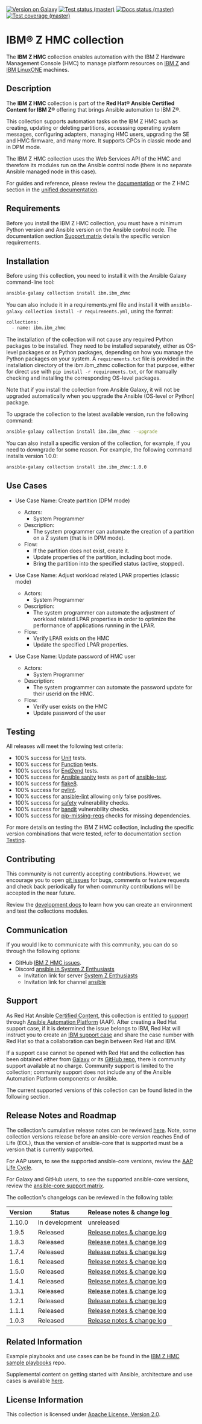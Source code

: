 <!---
Copyright 2017,2020,2024 IBM Corp. All Rights Reserved.

Licensed under the Apache License, Version 2.0 (the "License");
you may not use this file except in compliance with the License.
You may obtain a copy of the License at
   http://www.apache.org/licenses/LICENSE-2.0
Unless required by applicable law or agreed to in writing, software
distributed under the License is distributed on an "AS IS" BASIS,
WITHOUT WARRANTIES OR CONDITIONS OF ANY KIND, either express or implied.
See the License for the specific language governing permissions and
limitations under the License.
-->

<!---
Note: Details on the "Version on Galaxy" badge, below:

Shields.io allows defining dynamic badge creation using data in the result of
an HTTP GET on a JSON based REST API, as follows:

https://img.shields.io/badge/dynamic/json?
  url=<URL>&
  label=<LABEL>&
  query=<$.DATA.SUBDATA>&
  color=<COLOR>&
  prefix=<PREFIX>&
  suffix=<SUFFIX>
plus the standard query parameters (style, color, ...)

Ansible Galaxy returns the latest version of a collection using an HTTP GET on
https://galaxy.ansible.com/api/v2/collections/<NS>/<COLL>/ as follows:

{
    . . .
    "latest_version": {
        "version": "1.0.0",
    }
}

Ansible AutomationHub returns the latest version of a collection using an HTTP GET on
https://console.redhat.com/api/automation-hub/v3/collections/<NS>/<COLL>/ as follows:

{
    . . .
    "highest_version": {
        "version": "1.0.0",
    }
}

That would result in the following markup:

[![Version on AutomationHub](https://img.shields.io/badge/dynamic/json?style=flat&label=hub&prefix=v&url=https://console.redhat.com/api/automation-hub/v3/collections/ibm/ibm_zhmc/&query=highest_version.version)](https://console.redhat.com/ansible/automation-hub/repo/published/ibm/ibm_zhmc/ "Version on AutomationHub")

However, for now this does not work, so it has been removed again from the README page.
For details, see the discussion at https://github.com/ansible-collections/overview/discussions/202
-->

[![Version on Galaxy](https://img.shields.io/badge/dynamic/json?style=flat&label=galaxy&prefix=v&url=https://galaxy.ansible.com/api/v3/plugin/ansible/content/published/collections/index/ibm/ibm_zhmc/versions/%3Flimit=1&query=data[0].version)](https://galaxy.ansible.com/ui/repo/published/ibm/ibm_zhmc/ "Version on Galaxy")
[![Test status (master)](https://github.com/zhmcclient/zhmc-ansible-modules/actions/workflows/test.yml/badge.svg?branch=master)](https://github.com/zhmcclient/zhmc-ansible-modules/actions/workflows/test.yml?query=branch%3Amaster "Test status (master)")
[![Docs status (master)](https://github.com/zhmcclient/zhmc-ansible-modules/actions/workflows/pages/pages-build-deployment/badge.svg)](https://github.com/zhmcclient/zhmc-ansible-modules/actions/workflows/pages/pages-build-deployment "Docs status (master)")
[![Test coverage (master)](https://img.shields.io/coveralls/zhmcclient/zhmc-ansible-modules.svg)](https://coveralls.io/github/zhmcclient/zhmc-ansible-modules "Test coverage (master)")

# IBM® Z HMC collection

The **IBM Z HMC** collection enables automation with the IBM Z Hardware
Management Console (HMC) to manage platform resources on
[IBM Z](https://www.ibm.com/it-infrastructure/z) and
[IBM LinuxONE](https://www.ibm.com/it-infrastructure/linuxone/) machines.

## Description

The **IBM Z HMC** collection is part of the
**Red Hat® Ansible Certified Content for IBM Z®** offering that brings Ansible
automation to IBM Z®.

This collection supports automation tasks on the IBM Z HMC such as creating,
updating or deleting partitions, accesssing operating system messages,
configuring adapters, managing HMC users, upgrading the SE and HMC firmware,
and many more. It supports CPCs in classic mode and in DPM mode.

The IBM Z HMC collection uses the Web Services API of the HMC and therefore its
modules run on the Ansible control node (there is no separate Ansible managed
node in this case).

For guides and reference, please review the
[documentation](https://zhmcclient.github.io/zhmc-ansible-modules/)
or the Z HMC section in the
[unified documentation](https://ibm.github.io/z_ansible_collections_doc/).

## Requirements

Before you install the IBM Z HMC collection, you must have a minimum Python
version and Ansible version on the Ansible control node. The documentation section
[Support matrix](https://zhmcclient.github.io/zhmc-ansible-modules/installation.html#support-matrix)
details the specific version requirements.

## Installation

Before using this collection, you need to install it with the Ansible Galaxy
command-line tool:

```sh
ansible-galaxy collection install ibm.ibm_zhmc
```

You can also include it in a requirements.yml file and install it with
`ansible-galaxy collection install -r requirements.yml`, using the format:

```sh
collections:
  - name: ibm.ibm_zhmc
```

The installation of the collection will not cause any required Python packages
to be installed. They need to be installed separately, either as OS-level
packages or as Python packages, depending on how you manage the Python packages
on your system. A `requirements.txt` file is provided in the installation
directory of the ibm.ibm_zhmc collection for that purpose, either for direct use
with `pip install -r requirements.txt`, or for manually checking and installing
the corresponding OS-level packages.

Note that if you install the collection from Ansible Galaxy, it will not be
upgraded automatically when you upgrade the Ansible (OS-level or Python) package.

To upgrade the collection to the latest available version, run the following
command:

```sh
ansible-galaxy collection install ibm.ibm_zhmc --upgrade
```

You can also install a specific version of the collection, for example, if you
need to downgrade for some reason. For example, the following command installs
version 1.0.0:

```sh
ansible-galaxy collection install ibm.ibm_zhmc:1.0.0
```

## Use Cases

* Use Case Name: Create partition (DPM mode)
  * Actors:
    * System Programmer
  * Description:
    * The system programmer can automate the creation of a partition on a Z
      system (that is in DPM mode).
  * Flow:
    * If the partition does not exist, create it.
    * Update properties of the partition, including boot mode.
    * Bring the partition into the specified status (active, stopped).

* Use Case Name: Adjust workload related LPAR properties (classic mode)
  * Actors:
    * System Programmer
  * Description:
    * The system programmer can automate the adjustment of workload related
      LPAR properties in order to optimize the performance of applications
      running in the LPAR.
  * Flow:
    * Verify LPAR exists on the HMC
    * Update the specified LPAR properties.

* Use Case Name: Update password of HMC user
  * Actors:
    * System Programmer
  * Description:
    * The system programmer can automate the password update for their userid on
      the HMC.
  * Flow:
    * Verify user exists on the HMC
    * Update password of the user

## Testing

All releases will meet the following test criteria:

* 100% success for [Unit](https://github.com/zhmcclient/zhmc-ansible-modules/tree/master/tests/unit) tests.
* 100% success for [Function](https://github.com/zhmcclient/zhmc-ansible-modules/tree/master/tests/function) tests.
* 100% success for [End2end](https://github.com/zhmcclient/zhmc-ansible-modules/tree/master/tests/end2end) tests.
* 100% success for [Ansible sanity](https://docs.ansible.com/ansible/latest/dev_guide/testing/sanity/index.html#all-sanity-tests) tests as part of [ansible-test](https://docs.ansible.com/ansible/latest/dev_guide/testing.html#run-sanity-tests).
* 100% success for [flake8](https://flake8.pycqa.org).
* 100% success for [pylint](https://pylint.readthedocs.io/en/stable/).
* 100% success for [ansible-lint](https://ansible.readthedocs.io/projects/lint/) allowing only false positives.
* 100% success for [safety](https://docs.safetycli.com/safety-docs) vulnerability checks.
* 100% success for [bandit](https://bandit.readthedocs.io/) vulnerability checks.
* 100% success for [pip-missing-reqs](https://github.com/adamtheturtle/pip-check-reqs/blob/master/README.rst) checks for missing dependencies.

For more details on testing the IBM Z HMC collection, including the specific version
combinations that were tested, refer to documentation section
[Testing](https://zhmcclient.github.io/zhmc-ansible-modules/development.html#testing).

## Contributing

This community is not currently accepting contributions. However, we encourage
you to open [git issues](https://github.com/zhmcclient/zhmc-ansible-modules/issues)
for bugs, comments or feature requests and check back periodically for when
community contributions will be accepted in the near future.

Review the [development docs](https://zhmcclient.github.io/zhmc-ansible-modules/development.html)
to learn how you can create an environment and test the collections modules.

## Communication

If you would like to communicate with this community, you can do so through the
following options:

* GitHub [IBM Z HMC issues](https://github.com/zhmcclient/zhmc-ansible-modules/issues).
* Discord [ansible in System Z Enthusiasts](https://discord.com/channels/880322471608344597/1195381184360894595)
  - Invitation link for server [System Z Enthusiasts](https://discord.gg/Kmy5QaUGbB)
  - Invitation link for channel [ansible](https://discord.gg/nHrDdRTC)

## Support

As Red Hat Ansible
[Certified Content](https://catalog.redhat.com/software/search?target_platforms=Red%20Hat%20Ansible%20Automation%20Platform),
this collection is entitled to [support](https://access.redhat.com/support/) through
[Ansible Automation Platform](https://www.redhat.com/en/technologies/management/ansible)
(AAP). After creating a Red Hat support case, if it is determined the issue
belongs to IBM, Red Hat will instruct you to create an
[IBM support case](https://www.ibm.com/mysupport/s/createrecord/NewCase) and
share the case number with Red Hat so that a collaboration can begin between
Red Hat and IBM.

If a support case cannot be opened with Red Hat and the collection has been
obtained either from [Galaxy](https://galaxy.ansible.com/ui/) or its
[GitHub repo](https://github.com/zhmcclient/zhmc-ansible-modules), there is
community support available at no charge. Community support is limited to the
collection; community support does not include any of the Ansible Automation
Platform components or Ansible.

The current supported versions of this collection can be found listed in the
following section.

## Release Notes and Roadmap

The collection's cumulative release notes can be reviewed
[here](https://zhmcclient.github.io/zhmc-ansible-modules/release_notes.html).
Note, some collection versions release before an ansible-core version reaches
End of Life (EOL), thus the version of ansible-core that is supported must be a
version that is currently supported.

For AAP users, to see the supported ansible-core versions, review the
[AAP Life Cycle](https://access.redhat.com/support/policy/updates/ansible-automation-platform).

For Galaxy and GitHub users, to see the supported ansible-core versions, review the
[ansible-core support matrix](https://docs.ansible.com/ansible/latest/reference_appendices/release_and_maintenance.html#ansible-core-support-matrix).

The collection's changelogs can be reviewed in the following table:

| Version  | Status         | Release notes & change log |
|----------|----------------|----------------------------|
| 1.10.0   | In development | unreleased                 |
| 1.9.5    | Released       | [Release notes & change log](https://zhmcclient.github.io/zhmc-ansible-modules/1.9.5/release_notes.html) |
| 1.8.3    | Released       | [Release notes & change log](https://zhmcclient.github.io/zhmc-ansible-modules/1.8.3/release_notes.html) |
| 1.7.4    | Released       | [Release notes & change log](https://zhmcclient.github.io/zhmc-ansible-modules/1.7.4/release_notes.html) |
| 1.6.1    | Released       | [Release notes & change log](https://zhmcclient.github.io/zhmc-ansible-modules/1.6.1/release_notes.html) |
| 1.5.0    | Released       | [Release notes & change log](https://zhmcclient.github.io/zhmc-ansible-modules/1.5.0/release_notes.html) |
| 1.4.1    | Released       | [Release notes & change log](https://zhmcclient.github.io/zhmc-ansible-modules/1.4.1/release_notes.html) |
| 1.3.1    | Released       | [Release notes & change log](https://zhmcclient.github.io/zhmc-ansible-modules/1.3.1/release_notes.html) |
| 1.2.1    | Released       | [Release notes & change log](https://zhmcclient.github.io/zhmc-ansible-modules/1.2.1/release_notes.html) |
| 1.1.1    | Released       | [Release notes & change log](https://zhmcclient.github.io/zhmc-ansible-modules/1.1.1/release_notes.html) |
| 1.0.3    | Released       | [Release notes & change log](https://zhmcclient.github.io/zhmc-ansible-modules/1.0.3/release_notes.html) |

## Related Information

Example playbooks and use cases can be be found in the
[IBM Z HMC sample playbooks](https://github.com/IBM/z_ansible_collections_samples/tree/master/z_systems_administration/zhmc)
repo.

Supplemental content on getting started with Ansible, architecture and use cases
is available [here](https://ibm.github.io/z_ansible_collections_doc/reference/helpful_links.html).

## License Information

This collection is licensed under
[Apache License, Version 2.0](http://www.apache.org/licenses/LICENSE-2.0).
